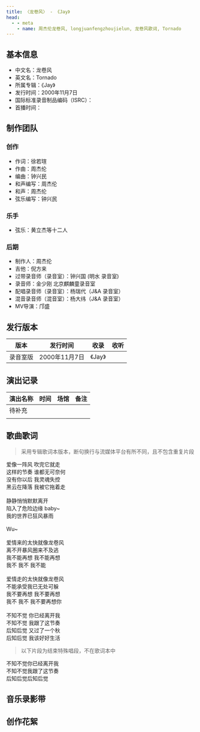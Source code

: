 ```yaml
---
title: 〈龙卷风〉 - 《Jay》
head:
  - - meta
    - name: 周杰伦龙卷风, longjuanfengzhoujielun, 龙卷风歌词, Tornado
---
```


## 基本信息
- 中文名：龙卷风<br/>
- 英文名：Tornado<br/>
- 所属专辑：《Jay》<br/>
- 发行时间：2000年11月7日<br/>
- 国际标准录音制品编码（ISRC）：<br/>
- 首播时间：

## 制作团队
### 创作
- 作词：徐若瑄
- 作曲：周杰伦
- 编曲：钟兴民
- 和声编写：周杰伦
- 和声：周杰伦
- 弦乐编写：钟兴民
### 乐手
- 弦乐：黄立杰等十二人
### 后期
- 制作人：周杰伦
- 吉他：倪方来
- 过带录音师（录音室）：钟兴国 (明水 录音室)
- 录音师：金少刚 北京麒麟童录音室
- 配唱录音师（录音室）：杨瑞代（J&A 录音室）
- 混音录音师（混音室）：杨大纬（J&A 录音室）
- MV导演：邝盛

## 发行版本
| 版本 | 发行时间 | 收录 | 收听 |
| ---- | -------- | ---- | ---- |
| 录音室版 | 2000年11月7日 | 《Jay》    | |

## 演出记录
| 演出名称 | 时间 | 场馆 | 备注 |
| ---- | -------- | ---- | ---- |
| 待补充 |  |     | |
|  |  |     | |

## 歌曲歌词
>采用专辑歌词本版本，断句换行与流媒体平台有所不同，且不包含重复片段

爱像一阵风 吹完它就走<br/>
这样的节奏 谁都无可奈何<br/>
没有你以后 我灵魂失控<br/>
黑云在降落 我被它拖着走<br/>
<br/>
静静悄悄默默离开<br/>
陷入了危险边缘 baby~<br/>
我的世界已狂风暴雨<br/>
<br/>
Wu~<br/>
<br/>
爱情来的太快就像龙卷风<br/>
离不开暴风圈来不及逃<br/>
我不能再想 我不能再想<br/>
我不 我不 我不能<br/>
<br/>
爱情走的太快就像龙卷风<br/>
不能承受我已无处可躲<br/>
我不要再想 我不要再想<br/>
我不 我不 我不要再想你<br/>
<br/>
不知不觉 你已经离开我<br/>
不知不觉 我跟了这节奏<br/>
后知后觉 又过了一个秋<br/>
后知后觉 我该好好生活<br/>

>以下片段为结束特殊唱段，不在歌词本中

不知不觉你已经离开我<br/>
不知不觉我跟了这节奏<br/>
后知后觉后知后觉<br/>

## 音乐录影带

## 创作花絮
